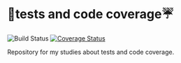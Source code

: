 # :rocket:tests and code coverage:umbrella:

![Build Status](https://img.shields.io/travis/com/LeonardoFurtado/tests-and-code-coverage?style=flat-square&labelColor=black&logo=travis&logoColor=white?branch=master)
[![Coverage Status](https://coveralls.io/repos/github/LeonardoFurtado/testes_e_cobertura/badge.svg?branch=master&service=github)](https://coveralls.io/github/LeonardoFurtado/testes_e_cobertura)

Repository for my studies about tests and code coverage.
